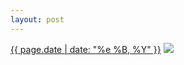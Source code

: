 ```yaml
---
layout: post
---
```


<p>
  <time><a href="/474">{{ page.date | date: "%e %B, %Y" }}</a></time>
  <a href="/474"><img src="{{ site.assets_url }}/474-640.jpg" srcset="{{ site.assets_url }}/474-1280.jpg 1280w, {{ site.assets_url }}/474-960.jpg 960w, {{ site.assets_url }}/474-640.jpg 640w, {{ site.assets_url }}/474-320.jpg 320w" sizes="(min-width: 700px) 50vw, calc(100vw - 2rem)" /></a>
</p>
